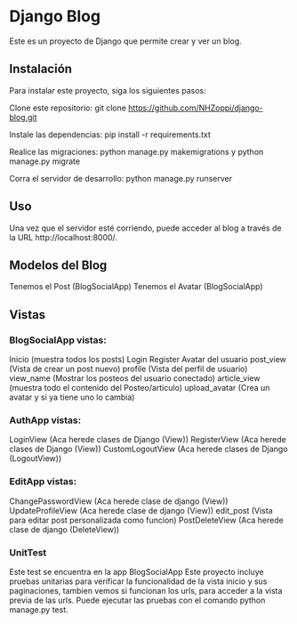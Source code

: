 # Django Blog
Este es un proyecto de Django que permite crear y ver un blog.

## Instalación
Para instalar este proyecto, siga los siguientes pasos:

Clone este repositorio: git clone https://github.com/NHZoppi/django-blog.git

Instale las dependencias: pip install -r requirements.txt

Realice las migraciones: python manage.py makemigrations y python manage.py migrate

Corra el servidor de desarrollo: python manage.py runserver

## Uso
Una vez que el servidor esté corriendo, puede acceder al blog a través de la URL http://localhost:8000/.

## Modelos del Blog

Tenemos el Post (BlogSocialApp)
Tenemos el Avatar (BlogSocialApp)

## Vistas

### BlogSocialApp vistas:

Inicio (muestra todos los posts)
Login 
Register
Avatar del usuario
post_view (Vista de crear un post nuevo)
profile (Vista del perfil de usuario)
view_name (Mostrar los posteos del usuario conectado)
article_view (muestra todo el contenido del Posteo/articulo)
upload_avatar (Crea un avatar y si ya tiene uno lo cambia)

### AuthApp vistas:

LoginView (Aca herede clases de Django (View))
RegisterView (Aca herede clases de Django (View))
CustomLogoutView (Aca herede clases de Django (LogoutView))

### EditApp vistas:

ChangePasswordView (Aca herede clase de django (View))
UpdateProfileView (Aca herede clase de django (View))
edit_post (Vista para editar post personalizada como funcion)
PostDeleteView (Aca herede clase de django (DeleteView))

### UnitTest
Este test se encuentra en la app BlogSocialApp
Este proyecto incluye pruebas unitarias para verificar la funcionalidad de la vista inicio y sus paginaciones, tambien vemos si funcionan los urls, para acceder a la vista previa de las urls. Puede ejecutar las pruebas con el comando python manage.py test.